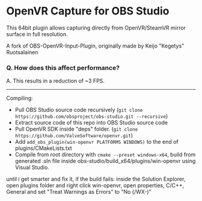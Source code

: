 # OpenVR Capture for OBS Studio

This 64bit plugin allows capturing directly from OpenVR/SteamVR mirror surface in full resolution.

A fork of OBS-OpenVR-Input-Plugin, originally made by Keijo "Kegetys" Ruotsalainen

### Q. How does this affect performance?
A. This results in a reduction of ~3 FPS.

---------

Compiling:
- Pull OBS Studio source code recursively (`git clone https://github.com/obsproject/obs-studio.git --recursive`)
- Extract source code of this repo into OBS Studio source code
- Pull OpenVR SDK inside "deps" folder. (`git clone https://github.com/ValveSoftware/openvr.git`)
- Add `add_obs_plugin(win-openvr PLATFORMS WINDOWS)` to the end of plugins/CMakeLists.txt
- Compile from root directory with `cmake --preset windows-x64`, build from generated .sln file inside obs-studio/build_x64/plugins/win-openvr using Visual Studio.

until i get smarter and fix it, if the build fails: inside the Solution Explorer, open plugins folder and right click win-openvr, open properties, C/C++, General and set "Treat Warnings as Errors" to "No (/WX-)"